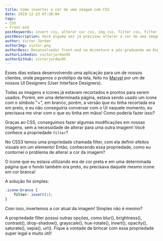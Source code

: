 ```yaml
---
title: Como inverter a cor de uma imagem com CSS
date: 2019-12-23 07:30:04
tags:
- CSS
- Front-end
postKeywords: invert css, alterar cor css, img css, filter css, filter, css, front-end, como alterar a cor com css
postDescription: Você alguma vez já precisou alterar a cor de uma imagem mas não queria alterar propriamente a imagem? Com o CSS, conseguimos fazer algumas alterações na imagem diretamente, como por exemplo, inverter a cor dela!
author: Victor Jordan
authorImg: victor.png
authorDesc: Desenvolvedor front-end na Accenture e pós-graduando em Engenharia de Software pela PUC-MG e formado em Banco de Dados pela Fatec, apaixonado por usabilidade, performance e UX!
authorLinkedin: victorjordan95
authorGithub: victorjordan95
---
```


Esses dias estava desenvolvendo uma aplicação para um de nossos clientes, onde pegamos o protótipo da tela, feito no [Marvel](https://marvelapp.com/) por um de nossos UI Designers (User Interface Designers). 

Todas as imagens e icones já estavam recortados e prontos para serem usados. Porém, em uma determinada página, estava sendo usado um ícone com o símbolo "+", em branco, porém, a versão que eu tinha recortada era em preto, e eu não conseguiria conversar com o UI naquele momento, eu precisava me virar com o que eu tinha em mãos! Como poderia fazer isso? 

Graças ao CSS, conseguimos fazer algumas modificações em nossas imagens, sem a necessidade de alterar para uma outra imagem!
Você conhece a propriedade `filter`?

<!-- more -->

No CSS3 temos uma propriedade chamada filter, com ela definir efeitos visuais em um elemento!
Então, conhecendo essa propriedade, como eu contornei o problema de alterar a cor da imagem?

O ícone que eu estava utilizando era de cor preta e em uma determinada página que o fundo também era preto, eu precisava daquele mesmo ícone em cor branca! 

A solução foi simples:

```css
.icone-branco {
    filter: invert(1);
}
```

Com isso, invertemos a cor atual da imagem! 
Simples não é mesmo?

A propriedade filter possui outras opções, como  blur(), brightness(), contrast(), drop-shadow(), grayscale(), hue-rotate(), invert(), opacity(), saturate(), sepia(), url().
Fique a vontade de brincar com essa propriedade super legal e muito útil!
